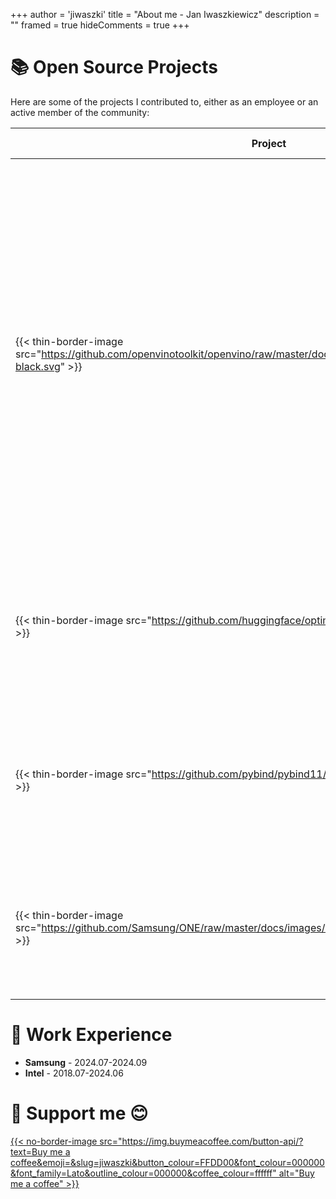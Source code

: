 +++
author = 'jiwaszki'
title = "About me - Jan Iwaszkiewicz"
description = ""
framed = true
hideComments = true
+++

# 📚 Open Source Projects

Here are some of the projects I contributed to, either as an employee or an active member of the community:

| Project     | About My Contributions |
|-------------|------------------------|
| {{< thin-border-image src="https://github.com/openvinotoolkit/openvino/raw/master/docs/dev/assets/openvino-logo-purple-black.svg" >}} | [OpenVINO on GitHub](https://github.com/openvinotoolkit/openvino) - As a Technical Leader, I designed the Python API and worked on integrations with various AI/ML frameworks such as NumPy, PyTorch, and TensorFlow. I specialized in high-to-low-level memory optimizations and Python internals. I also led both internal and external demos and training sessions on AI and performance topics. |
| {{< thin-border-image src="https://github.com/huggingface/optimum-intel/raw/main/readme_logo.png" >}} | [Optimum Intel on GitHub](https://github.com/huggingface/optimum-intel) - I helped integrate OpenVINO optimizations and provided expertise on their correct application in AI/ML workloads. |
| {{< thin-border-image src="https://github.com/pybind/pybind11/raw/master/docs/pybind11-logo.png" >}} | [pybind11 on GitHub](https://github.com/pybind/pybind11) - Active member of the community, answering developer questions and contributing occasional commits for improvements. |
| {{< thin-border-image src="https://github.com/Samsung/ONE/raw/master/docs/images/logo_original_samsungblue_cropped.png" >}} | [Samsung ONE on GitHub](https://github.com/Samsung/ONE) - I introduced performance and graph optimizations and made improvements to the build system for the Python API. |

# 👷 Work Experience

- **Samsung** - 2024.07-2024.09
- **Intel** - 2018.07-2024.06

# 🎉 Support me 😊

<a href="https://www.buymeacoffee.com/jiwaszki">
{{< no-border-image src="https://img.buymeacoffee.com/button-api/?text=Buy me a coffee&emoji=&slug=jiwaszki&button_colour=FFDD00&font_colour=000000&font_family=Lato&outline_colour=000000&coffee_colour=ffffff" alt="Buy me a coffee" >}}
</a>
